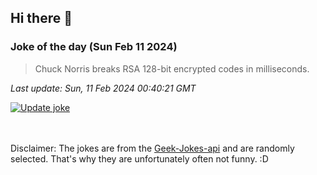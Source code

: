 ## Hi there 👋

### Joke of the day (Sun Feb 11 2024)
<!-- joke -->
>Chuck Norris breaks RSA 128-bit encrypted codes in milliseconds.
<!-- /joke -->

*Last update: Sun, 11 Feb 2024 00:40:21 GMT*

[![Update joke](https://github.com/nclskfm/nclskfm/actions/workflows/joke.yml/badge.svg)](https://github.com/nclskfm/nclskfm/actions/workflows/joke.yml)

<br><br>
Disclaimer: The jokes are from the [Geek-Jokes-api](https://github.com/sameerkumar18/geek-joke-api) and are randomly selected. That's why they are unfortunately often not funny. :D
